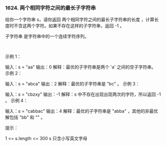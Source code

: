 ### 1624. 两个相同字符之间的最长子字符串

给你一个字符串 s，请你返回 两个相同字符之间的最长子字符串的长度 ，计算长度时不含这两个字符。如果不存在这样的子字符串，返回 -1 。

子字符串 是字符串中的一个连续字符序列。

 

示例 1：

输入：s = "aa"
输出：0
解释：最优的子字符串是两个 'a' 之间的空子字符串。
示例 2：

输入：s = "abca"
输出：2
解释：最优的子字符串是 "bc" 。
示例 3：

输入：s = "cbzxy"
输出：-1
解释：s 中不存在出现出现两次的字符，所以返回 -1 。
示例 4：

输入：s = "cabbac"
输出：4
解释：最优的子字符串是 "abba" ，其他的非最优解包括 "bb" 和 "" 。
 

提示：

1 <= s.length <= 300
s 只含小写英文字母
